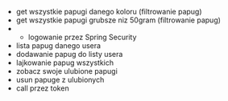 
- get wszystkie papugi danego koloru (filtrowanie papug)
- get wszystkie papugi grubsze niz 50gram (filtrowanie papug)
- - logowanie przez Spring Security
- lista papug danego usera
- dodawanie papug do listy usera
- lajkowanie papug wszystkich
- zobacz swoje ulubione papugi
- usun papuge z ulubionych
- call przez token

